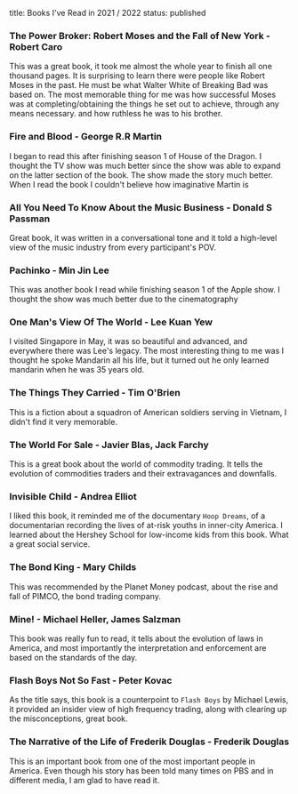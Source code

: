 title: Books I've Read in 2021 / 2022
status: published


### The Power Broker: Robert Moses and the Fall of New York - Robert Caro
This was a great book, it took me almost the whole year to finish all one thousand pages. It is surprising to learn there were people like Robert Moses in the past. He must be what Walter White of Breaking Bad was based on. The most memorable thing for me was how successful Moses was at completing/obtaining the things he set out to achieve, through any means necessary. and how ruthless he was to his brother. 

### Fire and Blood - George R.R Martin 
I began to read this after finishing season 1 of House of the Dragon. I thought the TV show was much better since the show was able to expand on the latter section of the book. The show made the story much better. When I read the book I couldn't believe how imaginative Martin is 

### All You Need To Know About the Music Business - Donald S Passman
Great book, it was written in a conversational tone and it told a high-level view of the music industry from every participant's POV. 

### Pachinko - Min Jin Lee
This was another book I read while finishing season 1 of the Apple show. I thought the show was much better due to the cinematography 

### One Man's View Of The World - Lee Kuan Yew
I visited Singapore in May, it was so beautiful and advanced, and everywhere there was Lee's legacy. The most interesting thing to me was I thought he spoke Mandarin all his life, but it turned out he only learned mandarin when he was 35 years old. 

### The Things They Carried - Tim O'Brien
This is a fiction about a squadron of American soldiers serving in Vietnam, I didn't find it very memorable. 

### The World For Sale - Javier Blas, Jack Farchy
This is a great book about the world of commodity trading. It tells the evolution of commodities traders and their extravagances and downfalls. 

### Invisible Child - Andrea Elliot
I liked this book, it reminded me of the documentary `Hoop Dreams`, of a documentarian recording the lives of at-risk youths in inner-city America. I learned about the Hershey School for low-income kids from this book. What a great social service. 

### The Bond King - Mary Childs
This was recommended by the Planet Money podcast, about the rise and fall of PIMCO, the bond trading company.

### Mine! - Michael Heller, James Salzman 
This book was really fun to read, it tells about the evolution of laws in America, and most importantly the interpretation and enforcement are based on the standards of the day. 

### Flash Boys Not So Fast - Peter Kovac
As the title says, this book is a counterpoint to `Flash Boys` by Michael Lewis, it provided an insider view of high frequency trading, along with clearing up the misconceptions, great book. 

### The Narrative of the Life of Frederik Douglas - Frederik Douglas
This is an important book from one of the most important people in America. Even though his story has been told many times on PBS and in different media, I am glad to have read it. 
